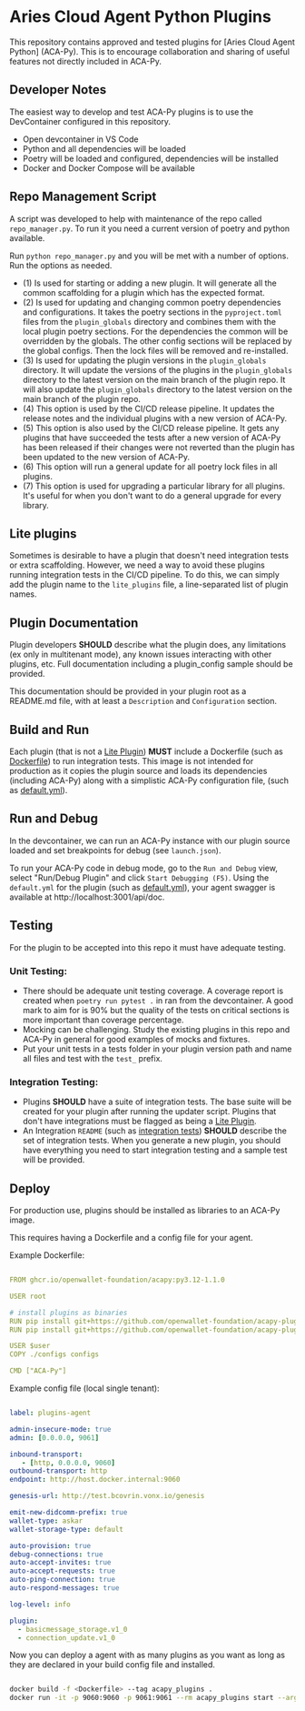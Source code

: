 # Aries Cloud Agent Python Plugins

This repository contains approved and tested plugins for [Aries Cloud Agent Python] (ACA-Py). This is to encourage collaboration and sharing of useful features not directly included in ACA-Py.

[A Cloud Agent Python]: https://github.com/openwallet-foundation/acapy

## Developer Notes

The easiest way to develop and test ACA-Py plugins is to use the DevContainer configured in this repository.

- Open devcontainer in VS Code
- Python and all dependencies will be loaded
- Poetry will be loaded and configured, dependencies will be installed
- Docker and Docker Compose will be available

## Repo Management Script

A script was developed to help with maintenance of the repo called `repo_manager.py`. To run it you need a current version of poetry and python available.

Run `python repo_manager.py` and you will be met with a number of options. Run the options as needed.

- (1) Is used for starting or adding a new plugin. It will generate all the
  common scaffolding for a plugin which has the expected format.
- (2) Is used for updating and changing common poetry dependencies and
  configurations. It takes the poetry sections in the `pyproject.toml` files
  from the `plugin_globals` directory and combines them with the local plugin
  poetry sections. For the dependencies the common will be overridden by the
  globals. The other config sections will be replaced by the global configs.
  Then the lock files will be removed and re-installed.
- (3) Is used for updating the plugin versions in the `plugin_globals`
  directory. It will update the versions of the plugins in the `plugin_globals`
  directory to the latest version on the main branch of the plugin repo. It will
  also update the `plugin_globals` directory to the latest version on the main
  branch of the plugin repo.
- (4) This option is used by the CI/CD release pipeline. It updates the release
  notes and the individual plugins with a new version of ACA-Py.
- (5) This option is also used by the CI/CD release pipeline. It gets any
  plugins that have succeeded the tests after a new version of ACA-Py
  has been released if their changes were not reverted than the plugin has been
  updated to the new version of ACA-Py.
- (6) This option will run a general update for all poetry lock files in all
  plugins.
- (7) This option is used for upgrading a particular library for all plugins.
  It's useful for when you don't want to do a general upgrade for every library. 

## Lite plugins

Sometimes is desirable to have a plugin that doesn't need integration tests or
extra scaffolding. However, we need a way to avoid these plugins running
integration tests in the CI/CD pipeline. To do this, we can simply add the
plugin name to the `lite_plugins` file, a line-separated list of plugin names.

## Plugin Documentation

Plugin developers **SHOULD** describe what the plugin does, any limitations (ex
only in multitenant mode), any known issues interacting with other plugins, etc.
Full documentation including a plugin_config sample should be provided.

This documentation should be provided in your plugin root as a README.md file,
with at least a `Description` and `Configuration` section.

## Build and Run

Each plugin (that is not a [Lite Plugin](#lite-plugins)) **MUST** include a
Dockerfile (such as [Dockerfile](https://github.com/openwallet-foundation/acapy-plugins/blob/main/basicmessage_storage/docker/Dockerfile)) to
run integration tests. This image is not intended for production as it copies
the plugin source and loads its dependencies (including ACA-Py) along with a
simplistic ACA-Py configuration file, (such as
[default.yml](https://github.com/openwallet-foundation/acapy-plugins/blob/main/basicmessage_storage/docker/default.yml)).

## Run and Debug

In the devcontainer, we can run an ACA-Py instance with our plugin source loaded
and set breakpoints for debug (see `launch.json`).

To run your ACA-Py code in debug mode, go to the `Run and Debug` view, select
"Run/Debug Plugin" and click `Start Debugging (F5)`. Using the `default.yml` for
the plugin (such as [default.yml](https://github.com/openwallet-foundation/acapy-plugins/blob/main/basicmessage_storage/docker/default.yml)),
your agent swagger is available at http://localhost:3001/api/doc.

## Testing

For the plugin to be accepted into this repo it must have adequate testing.

### Unit Testing:

- There should be adequate unit testing coverage. A coverage report is created when `poetry run pytest .` in ran from the devcontainer. A good mark to aim for is 90% but the quality of the tests on critical sections is more important than coverage percentage.
- Mocking can be challenging. Study the existing plugins in this repo and ACA-Py in general for good examples of mocks and fixtures.
- Put your unit tests in a tests folder in your plugin version path and name all files and test with the `test_` prefix.

### Integration Testing:

- Plugins **SHOULD** have a suite of integration tests. The base suite will be
  created for your plugin after running the updater script. Plugins that don't
  have integrations must be flagged as being a [Lite Plugin](#lite-plugins).
- An Integration `README` (such as [integration
  tests](https://github.com/openwallet-foundation/acapy-plugins/blob/main/basicmessage_storage/integration/README.md)) **SHOULD** describe the
  set of integration tests. When you generate a new plugin, you should have
  everything you need to start integration testing and a sample test will be
  provided.

## Deploy

For production use, plugins should be installed as libraries to an ACA-Py image.

This requires having a Dockerfile and a config file for your agent.

Example Dockerfile:

```yaml

FROM ghcr.io/openwallet-foundation/acapy:py3.12-1.1.0

USER root

# install plugins as binaries
RUN pip install git+https://github.com/openwallet-foundation/acapy-plugins@main#subdirectory=basicmessage_storage
RUN pip install git+https://github.com/openwallet-foundation/acapy-plugins@main#subdirectory=connection_update

USER $user
COPY ./configs configs

CMD ["ACA-Py"]

```

Example config file (local single tenant):

``` yaml

label: plugins-agent

admin-insecure-mode: true
admin: [0.0.0.0, 9061]

inbound-transport:
   - [http, 0.0.0.0, 9060]
outbound-transport: http
endpoint: http://host.docker.internal:9060

genesis-url: http://test.bcovrin.vonx.io/genesis

emit-new-didcomm-prefix: true
wallet-type: askar
wallet-storage-type: default

auto-provision: true
debug-connections: true
auto-accept-invites: true
auto-accept-requests: true
auto-ping-connection: true
auto-respond-messages: true

log-level: info

plugin:
  - basicmessage_storage.v1_0
  - connection_update.v1_0

```

Now you can deploy a agent with as many plugins as you want as long as they are declared in your build config file and installed.

``` bash

docker build -f <Dockerfile> --tag acapy_plugins .
docker run -it -p 9060:9060 -p 9061:9061 --rm acapy_plugins start --arg-file=<config-file> -->

```


